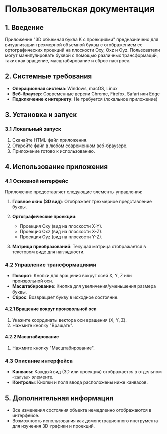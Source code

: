 
# Пользовательская документация

## 1. Введение

Приложение "3D объемная буква К с проекциями" предназначено для визуализации трехмерной объемной буквы с отображением ее ортографических проекций на плоскости Oxy, Oxz и Oyz. Пользователи могут манипулировать буквой с помощью различных трансформаций, таких как вращение, масштабирование и сброс настроек.

## 2. Системные требования

- **Операционная система**: Windows, macOS, Linux
- **Веб-браузер**: Современные версии Chrome, Firefox, Safari или Edge
- **Подключение к интернету**: Не требуется (локальное приложение)

## 3. Установка и запуск

### 3.1 Локальный запуск

1. Скачайте HTML-файл приложения.
2. Откройте файл в любом современном веб-браузере.
3. Приложение готово к использованию.

## 4. Использование приложения

### 4.1 Основной интерфейс

Приложение предоставляет следующие элементы управления:

1. **Главное окно (3D вид)**: Отображает трехмерное представление буквы.
2. **Ортографические проекции**:
   - Проекция Oxy (вид на плоскости X-Y).
   - Проекция Oxz (вид на плоскости X-Z).
   - Проекция Oyz (вид на плоскости Y-Z).

3. **Матрица преобразований**: Текущая матрица отображается в текстовом виде для наглядности.

### 4.2 Управление трансформациями

- **Поворот**: Кнопки для вращения вокруг осей X, Y, Z или произвольной оси.
- **Масштабирование**: Кнопка для увеличения/уменьшения размера буквы.
- **Сброс**: Возвращает букву в исходное состояние.

#### 4.2.1 Вращение вокруг произвольной оси

1. Укажите координаты вектора оси вращения (X, Y, Z).
2. Нажмите кнопку "Вращать".

#### 4.2.2 Масштабирование

1. Нажмите кнопку "Масштабирование".

### 4.3 Описание интерфейса

- **Канвасы**: Каждый вид (3D или проекция) отображается в отдельном `<canvas>` элементе.
- **Контролы**: Кнопки и поля ввода расположены ниже канвасов.

## 5. Дополнительная информация

- Все изменения состояния объекта немедленно отображаются в интерфейсе.
- Возможность использования как демонстрационного инструмента для изучения 3D-графики и проекций.

